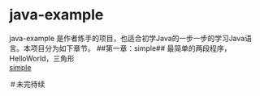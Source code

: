 # java-example
java-example 是作者练手的项目，也适合初学Java的一步一步的学习Java语言。本项目分为如下章节。
##第一章：simple##
最简单的两段程序，HelloWorld，三角形<br>
[simple](https://github.com/our880tom/java-example/tree/master/src/main/java/com/example/simple)




＃未完待续


